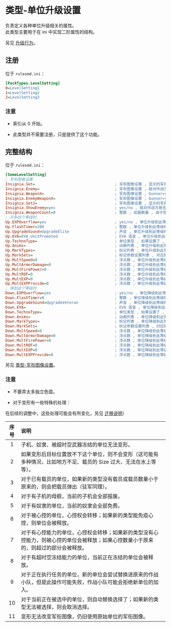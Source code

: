 # 类型-单位升级设置

负责定义各种单位升级相关的属性。  
此类型主要用于在 ini 中实现二阶属性的结构。

另见 [升级行为](/功能扩展-经验值和军衔.md#升级行为)。



## 注册

位于 `rulesmd.ini`：

```ini
[PackTypes.LevelSetting]
0=LevelSetting1
1=LevelSetting2
2=LevelSetting3
```

### 注意

* 索引从 0 开始。

* 此类型并不需要注册，只是提供了这个功能。



## 完整结构

位于 `rulesmd.ini`：

```ini
[SomeLevelSetting]
; 军衔图像设置
Insignia.Set=                                   ; 军衔图像设置 , 显示的军衔 , 默认值是 空
Insignia.Enemy=                                 ; 军衔图像设置 , 敌对作战方显示的军衔 , 默认值是 空
Insignia.WeaponX=                               ; 军衔图像设置 , Gunner=yes 使用第 X 个武器时显示的军衔 (武器编号从 1 开始) , 默认值是 Insignia.Set 的值
Insignia.EnemyWeaponX=                          ; 军衔图像设置 , Gunner=yes 使用第 X 个武器时敌对作战方显示的军衔 (武器编号从 1 开始) , 默认值是 Insignia.Enemy 的值
Insignia.Set2=                                  ; 军衔图像设置 , 显示的军衔 2 , 默认值是 空
Insignia.ShowEnemy=yes                          ; yes/no , 敌对作战方是否可以看到军衔 (看不到则会隐藏所有的军衔 , 除了军衔 2) , 默认值是 [General] -> EnemyInsignia 的值
Insignia.WeaponCount=0                          ; 整数 , 武器数量 , 由于独立类型不依赖与具体单位 , 因此无法从单位获取武器数量 , 所以需要单独设置 , 小于 0 视为 0 处理 , 默认值是 0
; 升到这个等级时
Up.EXPOverflow=yes                              ; yes/no , 单位升级到此等级时溢出的经验值是否保留 , yes = 保留并且经验值足够下个等级时继续升级 , 默认值是 yes
Up.FlashTimer=200                               ; 整数 , 单位升级到此等级时闪烁的时间 , 默认值是 200 , 单位 : 帧
Up.UpgradeSound=UpgradeElite                    ; 声音 , 单位升级到此等级时播放的声音 , 默认值是 UpgradeElite
Up.EVA=EVA_UnitPromoted                         ; EVA 语音 , 单位升级到此等级时播放的 EVA 语音 , 默认值是 EVA_UnitPromoted
Up.TechnoType=                                  ; 单位类型 , 如果设置了 , 则单位升级到此等级时会变形 , 默认值是 空
Up.Anims=                                       ; 动画列表 , 单位升级到此等级时会播放这些动画 , 默认值是 空
Up.MarkTypes=                                   ; 标记列表 , 单位升级到此等级时会挂载这些标记 , 默认值是 空
Up.MarkSets=                                    ; 标记参数设置列表 , 对应的标记在挂载时会合并此设置 , 不设置则使用标记的默认值
Up.MultSpeed=0                                  ; 浮点数 , 单位升级到此等级时获得的加成属性 , 默认值是 0
Up.MultArmorDamage=0                            ; 浮点数 , 单位升级到此等级时获得的加成属性 , 默认值是 0
Up.MultFirePower=0                              ; 浮点数 , 单位升级到此等级时获得的加成属性 , 默认值是 0
Up.MultROF=0                                    ; 浮点数 , 单位升级到此等级时获得的加成属性 , 默认值是 0
Up.MultEXP=0                                    ; 浮点数 , 单位升级到此等级时获得的加成属性 , 默认值是 0
Up.MultEXPProvide=0                             ; 浮点数 , 单位升级到此等级时获得的加成属性 , 默认值是 0
; 降到这个等级时
Down.EXPOverflow=yes                            ; yes/no , 单位降级到此等级时溢出的经验值是否保留 , yes = 保留并且经验值足够下个等级时继续降级 , 默认值是 yes
Down.FlashTimer=0                               ; 整数 , 单位降级到此等级时闪烁的时间 , 默认值是 0 , 单位 : 帧
Down.UpgradeSound=UpgradeVeteran                ; 声音 , 单位降级到此等级时播放的声音 , 默认值是 UpgradeVeteran
Down.EVA=                                       ; EVA 语音 , 单位降级到此等级时播放的 EVA 语音 , 默认值是 空
Down.TechnoType=                                ; 单位类型 , 如果设置了 , 则单位降级到此等级时会变形 , 默认值是 空
Down.Anims=                                     ; 动画列表 , 单位降级到此等级时会播放这些动画 , 默认值是 空
Down.MarkTypes=                                 ; 标记列表 , 单位降级到此等级时会挂载这些标记 , 默认值是 空
Down.MarkSets=                                  ; 标记参数设置列表 , 对应的标记在挂载时会合并此设置 , 不设置则使用标记的默认值
Down.MultSpeed=0                                ; 浮点数 , 单位降级到此等级时获得的加成属性 , 默认值是 0
Down.MultArmorDamage=0                          ; 浮点数 , 单位降级到此等级时获得的加成属性 , 默认值是 0
Down.MultFirePower=0                            ; 浮点数 , 单位降级到此等级时获得的加成属性 , 默认值是 0
Down.MultROF=0                                  ; 浮点数 , 单位降级到此等级时获得的加成属性 , 默认值是 0
Down.MultEXP=0                                  ; 浮点数 , 单位降级到此等级时获得的加成属性 , 默认值是 0
Down.MultEXPProvide=0                           ; 浮点数 , 单位降级到此等级时获得的加成属性 , 默认值是 0
```

另见 [类型-军衔图像设置](/其他新类型/类型-军衔图像设置.md#类型-军衔图像设置)。

### 注意

* 不要弄太多独立色盘。

* 对于变形有一些特殊的处理：

在后续的调整中，这些处理可能会有所变化，另见 [迁移说明](/迁移说明.md#迁移说明)）

|序号|说明|
|:-:|:-|
|1|子机、奴隶、被超时空武器冻结的单位无法变形。|
|2|如果变形后目标位置放不下这个单位，则不会变形（这可能有多种情况，比如地方不足、载员的 Size 过大、无法在水上等等）。|
|3|对于已有载员的单位，如果新的类型没有载员或载员数量小于原来的，则会把载员弹出（驻军同理）。|
|4|对于有子机的母舰，当前的子机会全部报废。|
|5|对于有奴隶的单位，当前的奴隶会全部免费。|
|6|对于被心控的单位，心控权会转移；如果新的类型能免疫心控，则单位会被释放。|
|7|对于有心控能力的单位，心控权会转移；如果新的类型没有心控能力，则被心控的单位会被释放；如果心控数量小于原来的，则超过的部分会被释放。|
|8|对于有超时空冻结能力的单位，当前正在冻结的单位会被释放。|
|9|对于正在执行任务的单位，新的单位会尝试替换进原来的作战小队，但是此操作可能失败，作战小队可能会拒绝新单位的加入。|
|10|对于当前正在被选中的单位，则自动替换选择了；如果新的类型无法被选择，则会取消选择。|
|11|变形无法改变军衔图像，仍旧使用原始单位的军衔图像。|